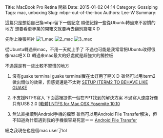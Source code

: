 Title: MacBook Pro Retina 開箱
Date: 2015-01-02 04:14
Category: Gossiping
Tags: mac, unboxing
Slug: mbpr-out-of-the-box
Authors: Lee-W
Summary: 


這篇只是想給自己換mbpr留下一個紀念
順便紀錄一些從Ubuntu轉過來不習慣的地方
想要看更專業的開箱文就要再去翻別篇囉ＸＤ

<!--more-->

先附上幾張照片
![1_mac](http://i.imgur.com/cZp8mpJ.jpg)
![2_mac](http://i.imgur.com/NgvObR9.jpg)
![3_mac](http://i.imgur.com/vc6HXcm.jpg)

從Ubuntu轉過來mac，不用一天就上手了
不過也可能是我常常把Ubuntu改得很像mac吧ＸＤ
轉過來mac最大的好處就是超強大的觸控板


不過還是有一些比較不習慣的地方

1. 沒有guake terminal
guake terminal實在太好用了啊ＸＤ
雖然可以用iterm2做出類似的效果，但感覺還是不太對
[SETUP ITERM2 TO BEHAVE LIKE GUAKE](http://ivanvillareal.com/osx/setup-iterm2-to-behave-like-guake/)
	
2. 不支援NTFS寫入
下面這裡提供一個在PPT找到的解決方案
不過寫入速度好像只有USB 2.0
[[軟體] NTFS for Mac OSX Yosemite 10.10](https://www.ptt.cc/bbs/MAC/M.1419789197.A.546.html)

3. 無法直接讀到Android手機的檔案
雖然可以用Android File Transfer解決，但不知道為什麼遇到我的手機很容易死當＝＝
[Android File Transfer](https://www.android.com/filetransfer/)

總之我現在也是個mac user了lol